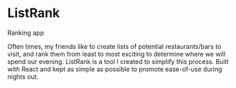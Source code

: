 # ListRank
Ranking app

Often times, my friends like to create lists of potential restaurants/bars to visit, and rank them from least to most exciting to determine where we will spend our evening. ListRank is a tool I created to simplify this process. Built with React and kept as simple as possible to promote ease-of-use during nights out.
